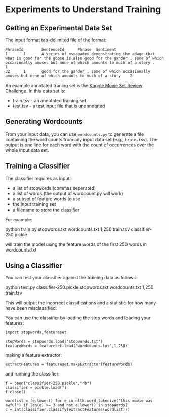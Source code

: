 # Experiments to Understand Training #

## Getting an Experimental Data Set ##

The input format tab-delimited file of the format:

    PhraseId        SentenceId      Phrase  Sentiment
    1       1       A series of escapades demonstrating the adage that what is good for the goose is also good for the gander , some of which occasionally amuses but none of which amounts to much of a story .    1
    32      1       good for the gander , some of which occasionally amuses but none of which amounts to much of a story    2

An example annotated traning set is the [Kaggle Movie Set Review Challenge](https://www.kaggle.com/c/sentiment-analysis-on-movie-reviews).  In this data set is:

  * train.tsv - an annotated training set
  * test.tsv - a test input file that is unannotated
  
## Generating Wordcounts ##

From your input data, you can use `wordcounts.py` to generate a file containing the word counts from any input data set (e.g., `train.tsv`).  The output is
one line for each word with the count of occurrences over the whole input data set.

## Training a Classifier ##

The classifier requires as input:

  * a list of stopwords (commas seperated)
  * a list of words (the output of wordcount.py will work)
  * a subset of feature words to use
  * the input training set
  * a filename to store the classifier
  
For example:

   python train.py stopwords.txt wordcounts.txt 1,250 train.tsv classifier-250.pickle
   
will train the model using the feature words of the first 250 words in wordcounts.txt

## Using a Classifier ##

You can test your classifier against the training data as follows:

   python test.py classifier-250.pickle stopwords.txt wordcounts.txt 1,250 train.tsv
   
This will output the incorrect classifications and a statistic for how many have been misclassified.

You can use the classifier by loading the stop words and loading your features:

    import stopwords,featureset
    
    stopWords = stopwords.load("stopwords.txt")
    featureWords = featureset.load("wordcounts.txt",1,250)

making a feature extractor:

    extractFeatures = featureset.makeExtractor(featureWords)
    
and running the classifier:

    f = open("classifier-250.pickle","rb")
    classifier = pickle.load(f)
    f.close()

    wordlist = [e.lower() for e in nltk.word_tokenize("this movie was awful") if len(e) >= 3 and not e.lower() in stopWords]
    c = int(classifier.classify(extractFeatures(wordlist)))

